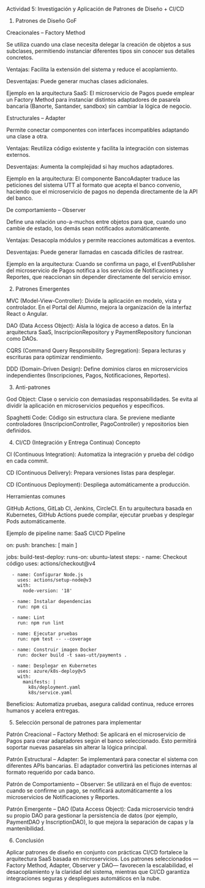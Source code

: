 Actividad 5: Investigación y Aplicación de Patrones de Diseño + CI/CD
1. Patrones de Diseño GoF

 Creacionales – Factory Method

Se utiliza cuando una clase necesita delegar la creación de objetos a sus subclases, permitiendo instanciar diferentes tipos sin conocer sus detalles concretos.

Ventajas: Facilita la extensión del sistema y reduce el acoplamiento.

Desventajas: Puede generar muchas clases adicionales.

Ejemplo en la arquitectura SaaS: El microservicio de Pagos puede emplear un Factory Method para instanciar distintos adaptadores de pasarela bancaria (Banorte, Santander, sandbox) sin cambiar la lógica de negocio.

Estructurales – Adapter

Permite conectar componentes con interfaces incompatibles adaptando una clase a otra.

Ventajas: Reutiliza código existente y facilita la integración con sistemas externos.

Desventajas: Aumenta la complejidad si hay muchos adaptadores.

Ejemplo en la arquitectura: El componente BancoAdapter traduce las peticiones del sistema UTT al formato que acepta el banco convenio, haciendo que el microservicio de pagos no dependa directamente de la API del banco.

De comportamiento – Observer

Define una relación uno-a-muchos entre objetos para que, cuando uno cambie de estado, los demás sean notificados automáticamente.

Ventajas: Desacopla módulos y permite reacciones automáticas a eventos.

Desventajas: Puede generar llamadas en cascada difíciles de rastrear.

Ejemplo en la arquitectura: Cuando se confirma un pago, el EventPublisher del microservicio de Pagos notifica a los servicios de Notificaciones y Reportes, que reaccionan sin depender directamente del servicio emisor.

2. Patrones Emergentes

MVC (Model-View-Controller): Divide la aplicación en modelo, vista y controlador. En el Portal del Alumno, mejora la organización de la interfaz React o Angular.

DAO (Data Access Object): Aísla la lógica de acceso a datos. En la arquitectura SaaS, InscripcionRepository y PaymentRepository funcionan como DAOs.

CQRS (Command Query Responsibility Segregation): Separa lecturas y escrituras para optimizar rendimiento.

DDD (Domain-Driven Design): Define dominios claros en microservicios independientes (Inscripciones, Pagos, Notificaciones, Reportes).

3. Anti-patrones

God Object: Clase o servicio con demasiadas responsabilidades. Se evita al dividir la aplicación en microservicios pequeños y específicos.

Spaghetti Code: Código sin estructura clara. Se previene mediante controladores (InscripcionController, PagoController) y repositorios bien definidos.

4. CI/CD (Integración y Entrega Continua)
Concepto

CI (Continuous Integration): Automatiza la integración y prueba del código en cada commit.

CD (Continuous Delivery): Prepara versiones listas para desplegar.

CD (Continuous Deployment): Despliega automáticamente a producción.

 Herramientas comunes

GitHub Actions, GitLab CI, Jenkins, CircleCI.
En tu arquitectura basada en Kubernetes, GitHub Actions puede compilar, ejecutar pruebas y desplegar Pods automáticamente.

 Ejemplo de pipeline
name: SaaS CI/CD Pipeline

on:
  push:
    branches: [ main ]

jobs:
  build-test-deploy:
    runs-on: ubuntu-latest
    steps:
      - name: Checkout código
        uses: actions/checkout@v4

      - name: Configurar Node.js
        uses: actions/setup-node@v3
        with:
          node-version: '18'

      - name: Instalar dependencias
        run: npm ci

      - name: Lint
        run: npm run lint

      - name: Ejecutar pruebas
        run: npm test -- --coverage

      - name: Construir imagen Docker
        run: docker build -t saas-utt/payments .

      - name: Desplegar en Kubernetes
        uses: azure/k8s-deploy@v5
        with:
          manifests: |
            k8s/deployment.yaml
            k8s/service.yaml


Beneficios: Automatiza pruebas, asegura calidad continua, reduce errores humanos y acelera entregas.

5. Selección personal de patrones para implementar

Patrón Creacional – Factory Method:
Se aplicará en el microservicio de Pagos para crear adaptadores según el banco seleccionado. Esto permitirá soportar nuevas pasarelas sin alterar la lógica principal.

Patrón Estructural – Adapter:
Se implementará para conectar el sistema con diferentes APIs bancarias. El adaptador convertirá las peticiones internas al formato requerido por cada banco.

Patrón de Comportamiento – Observer:
Se utilizará en el flujo de eventos: cuando se confirme un pago, se notificará automáticamente a los microservicios de Notificaciones y Reportes.

Patrón Emergente – DAO (Data Access Object):
Cada microservicio tendrá su propio DAO para gestionar la persistencia de datos (por ejemplo, PaymentDAO y InscriptionDAO), lo que mejora la separación de capas y la mantenibilidad.

6. Conclusión

Aplicar patrones de diseño en conjunto con prácticas CI/CD fortalece la arquitectura SaaS basada en microservicios.
Los patrones seleccionados —Factory Method, Adapter, Observer y DAO— favorecen la escalabilidad, el desacoplamiento y la claridad del sistema, mientras que CI/CD garantiza integraciones seguras y despliegues automáticos en la nube.